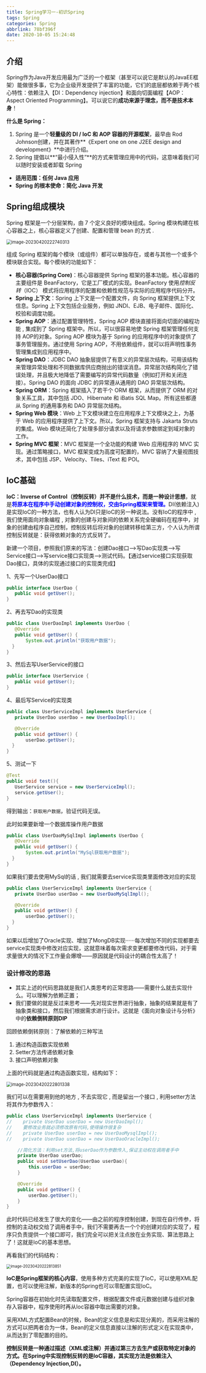 ```yaml
---
title: Spring学习一-初识Spring
tags: Spring
categories: Spring
abbrlink: 78bf396f
date: 2020-10-05 15:24:48
---
```


## 介绍

Spring作为Java开发应用最为广泛的一个框架（甚至可以说它是默认的JavaEE框架）能做很多事，它为企业级开发提供了丰富的功能，它们的底层都依赖于两个核心特性：依赖注入【DI：Dependency injection】和面向切面编程【AOP：Aspect Oriented Programming】。可以说它的**成功来源于理念，而不是技术本身**！

**什么是 Spring：**

1. Spring 是一个**轻量级的 DI / IoC 和 AOP 容器的开源框架**，最早由 Rod Johnson创建，并在其著作**《Expert one on one J2EE design and development》**中进行介绍。
2. Spring 提倡以**“最小侵入性”**的方式来管理应用中的代码，这意味着我们可以随时安装或者卸载 Spring

- **适用范围：任何 Java 应用**
- **Spring 的根本使命：简化 Java 开发**

<!--more-->



## Spring组成模块

Spring 框架是一个分层架构，由 7 个定义良好的模块组成。Spring 模块构建在核心容器之上，核心容器定义了创建、配置和管理 bean 的方式 .

<img src="https://leslie1-1309334886.cos.ap-shanghai.myqcloud.com/obsidian/image-20230420222740313.png" alt="image-20230420222740313" style="zoom:80%;" />

组成 Spring 框架的每个模块（或组件）都可以单独存在，或者与其他一个或多个模块联合实现。每个模块的功能如下：

- **核心容器(Spring Core)**：核心容器提供 Spring 框架的基本功能。核心容器的主要组件是 BeanFactory，它是工厂模式的实现。BeanFactory 使用*控制反转*（IOC） 模式将应用程序的配置和依赖性规范与实际的应用程序代码分开。
- **Spring 上下文**：Spring 上下文是一个配置文件，向 Spring 框架提供上下文信息。Spring 上下文包括企业服务，例如 JNDI、EJB、电子邮件、国际化、校验和调度功能。
- **Spring AOP**：通过配置管理特性，Spring AOP 模块直接将面向切面的编程功能 , 集成到了 Spring 框架中。所以，可以很容易地使 Spring 框架管理任何支持 AOP的对象。Spring AOP 模块为基于 Spring 的应用程序中的对象提供了事务管理服务。通过使用 Spring AOP，不用依赖组件，就可以将声明性事务管理集成到应用程序中。
- **Spring DAO**：JDBC DAO 抽象层提供了有意义的异常层次结构，可用该结构来管理异常处理和不同数据库供应商抛出的错误消息。异常层次结构简化了错误处理，并且极大地降低了需要编写的异常代码数量（例如打开和关闭连接）。Spring DAO 的面向 JDBC 的异常遵从通用的 DAO 异常层次结构。
- **Spring ORM**：Spring 框架插入了若干个 ORM 框架，从而提供了 ORM 的对象关系工具，其中包括 JDO、Hibernate 和 iBatis SQL Map。所有这些都遵从 Spring 的通用事务和 DAO 异常层次结构。
- **Spring Web 模块**：Web 上下文模块建立在应用程序上下文模块之上，为基于 Web 的应用程序提供了上下文。所以，Spring 框架支持与 Jakarta Struts 的集成。Web 模块还简化了处理多部分请求以及将请求参数绑定到域对象的工作。
- **Spring MVC 框架**：MVC 框架是一个全功能的构建 Web 应用程序的 MVC 实现。通过策略接口，MVC 框架变成为高度可配置的，MVC 容纳了大量视图技术，其中包括 JSP、Velocity、Tiles、iText 和 POI。



## IoC基础

**IoC：Inverse of Control（控制反转）**并不是什么技术，而是一种**设计思想**，就是<font color="blue">**将原本在程序中手动创建对象的控制权，交由Spring框架来管理。**</font>DI(依赖注入)是实现IoC的一种方法，也有人认为DI只是IoC的另一种说法。没有IoC的程序中 , 我们使用面向对象编程 , 对象的创建与对象间的依赖关系完全硬编码在程序中，对象的创建由程序自己控制，控制反转后将对象的创建转移给第三方，个人认为所谓控制反转就是：获得依赖对象的方式反转了。

新建一个项目，参照我们原来的写法：创建Dao接口-->写Dao实现类-->写Service接口-->写service接口实现类-->测试代码。【通过service接口实现获取Dao接口，具体的实现通过接口的实现类完成】

1、先写一个UserDao接口

```java
public interface UserDao {
   public void getUser();
}
```

2、再去写Dao的实现类

```java
public class UserDaoImpl implements UserDao {
   @Override
   public void getUser() {
       System.out.println("获取用户数据");
  }
}
```

3、然后去写UserService的接口

```java
public interface UserService {
   public void getUser();
}
```

4、最后写Service的实现类

```java
public class UserServiceImpl implements UserService {
   private UserDao userDao = new UserDaoImpl();

   @Override
   public void getUser() {
       userDao.getUser();
  }
}
```

5、测试一下

```java
@Test
public void test(){
   UserService service = new UserServiceImpl();
   service.getUser();
}
```

得到输出：`获取用户数据`，验证代码无误。

此时如果要新增一个数据库操作用户数据

```java
public class UserDaoMySqlImpl implements UserDao {
   @Override
   public void getUser() {
       System.out.println("MySql获取用户数据");
  }
}
```

如果我们要去使用MySql的话 , 我们就需要去service实现类里面修改对应的实现

```java
public class UserServiceImpl implements UserService {
   private UserDao userDao = new UserDaoMySqlImpl();

   @Override
   public void getUser() {
       userDao.getUser();
  }
}
```

如果以后增加了Oracle实现、增加了MongDB实现······每次增加不同的实现都要去service实现类中修改对应实现，这就意味着每次需求变更都要修改代码，对于需求量很大的情况下工作量会爆增——原因就是代码设计的耦合性太高了！

### 设计修改的思路

- 其实上述的代码思路就是我们人类思考的正常思路——需要什么就去实现什么。可以理解为依赖正置；
- 我们要做的就是反过来思考——先对现实世界进行抽象，抽象的结果就是有了抽象类和接口，然后我们根据需求进行设计。这就是《面向对象设计与分析》中的**依赖倒转原则DIP**

回顾依赖倒转原则：了解依赖的三种写法

1. 通过构造函数实现依赖
2. Setter方法传递依赖对象 
3. 接口声明依赖对象

上面的代码就是通过构造函数实现，结构如下：

<img src="https://leslie1-1309334886.cos.ap-shanghai.myqcloud.com/obsidian/image-20230420222801338.png" alt="image-20230420222801338" style="zoom:80%;" />

我们可以在需要用到他的地方 , 不去实现它 , 而是留出一个接口 , 利用setter方法将其作为参数传入：

```java
public class UserServiceImpl implements UserService {
//    private UserDao userDao = new UserDaoImpl();
//    要修改业务就必须修改原有代码,使得操作很复杂
//    private UserDao userDao = new UserDaoMysqlImpl();
//    private UserDao userDao = new UserDaoOracleImpl();

    //简化方法：利用set方法,将userDao作为参数传入,保证主动权在调用者手中
    private UserDao userDao;
    public void setUserDao(UserDao userDao){
        this.userDao = userDao;
    }

    @Override
    public void getUser() {
        userDao.getUser();
    }
}
```

此时代码已经发生了很大的变化——由之前的程序控制创建，到现在自行传参，将控制的主动权交给了调用者手中，我们不需要再去一个个的创建对应的实现了，程序只负责提供一个接口即可，我们完全可以把关注点放在业务实现、算法思路上了！这就是IoC的基本思想。

再看我们的代码结构：

<img src="https://leslie1-1309334886.cos.ap-shanghai.myqcloud.com/obsidian/image-20230420222813851.png" alt="image-20230420222813851" style="zoom: 70%;" />

**IoC是Spring框架的核心内容**，使用多种方式完美的实现了IoC，可以使用XML配置，也可以使用注解，新版本的Spring也可以零配置实现IoC。

Spring容器在初始化时先读取配置文件，根据配置文件或元数据创建与组织对象存入容器中，程序使用时再从Ioc容器中取出需要的对象。

采用XML方式配置Bean的时候，Bean的定义信息是和实现分离的，而采用注解的方式可以把两者合为一体，Bean的定义信息直接以注解的形式定义在实现类中，从而达到了零配置的目的。

**控制反转是一种通过描述（XML或注解）并通过第三方去生产或获取特定对象的方式。在Spring中实现控制反转的是IoC容器，其实现方法是依赖注入（Dependency Injection,DI）。**

